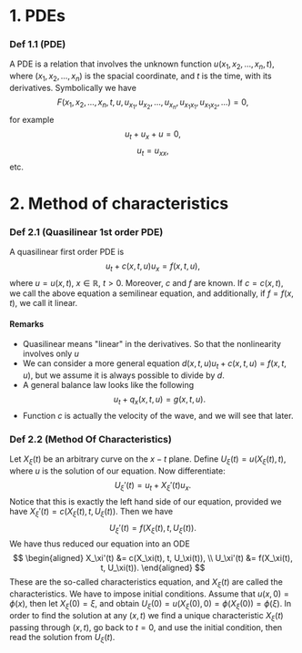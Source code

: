 # 1. PDEs
### Def 1.1 (PDE)
A PDE is a relation that involves the unknown function $u(x_1, x_2, \dots, x_n, t)$, where $(x_1, x_2, \dots, x_n)$ is the spacial coordinate, and $t$ is the time, with its derivatives.
Symbolically we have
$$
F(x_1, x_2, \dots, x_n, t, u, u_{x_1}, u_{x_2}, \dots, u_{x_n}, u_{x_1x_1}, u_{x_1x_2}, \dots) = 0,
$$
for example
$$
u_t + u_x + u = 0,
$$
$$
u_t = u_{xx},
$$
etc.
# 2. Method of characteristics
### Def 2.1 (Quasilinear 1st order PDE)
A quasilinear first order PDE is
$$
u_t + c(x, t, u)u_x = f(x, t, u),
$$
where $u=u(x, t)$, $x \in \mathbb{R}$, $t \gt 0$. Moreover, $c$ and $f$ are known.
If $c=c(x, t)$, we call the above equation a semilinear equation, and additionally, if $f=f(x, t)$, we call it linear.
#### Remarks
- Quasilinear means "linear" in the derivatives. So that the nonlinearity involves only $u$
- We can consider a more general equation $d(x, t, u)u_t + c(x, t, u) = f(x, t, u)$, but we assume it is always possible to divide by $d$.
- A general balance law looks like the following
	$$
	u_t + q_x(x, t, u) = g(x, t, u).
	$$
- Function $c$ is actually the velocity of the wave, and we will see that later.
### Def 2.2 (Method Of Characteristics)
Let $X_\xi(t)$ be an arbitrary curve on the $x - t$ plane. Define $U_\xi(t) = u(X_\xi(t), t)$, where $u$ is the solution of our equation. Now differentiate:
$$
U_\xi'(t) = u_t + X_\xi'(t)u_x.
$$
Notice that this is exactly the left hand side of our equation, provided we have $X_\xi'(t) = c(X_\xi(t), t, U_\xi(t))$. Then we have
$$
U_\xi'(t) = f(X_\xi(t), t, U_\xi(t)).
$$
We have thus reduced our equation into an ODE
$$
\begin{aligned}
X_\xi'(t) &= c(X_\xi(t), t, U_\xi(t)), \\
U_\xi'(t) &= f(X_\xi(t), t, U_\xi(t)).
\end{aligned}
$$
These are the so-called characteristics equation, and $X_\xi(t)$ are called the characteristics.
We have to impose initial conditions. Assume that $u(x, 0) = \phi(x)$, then let $X_\xi(0) = \xi$, and obtain $U_\xi(0) = u(X_\xi(0), 0) = \phi(X_\xi(0)) = \phi(\xi)$.
In order to find the solution at any $(x, t)$ we find a unique characteristic $X_\xi(t)$ passing through $(x, t)$, go back to $t=0$, and use the initial condition, then read the solution from $U_\xi(t)$. 

